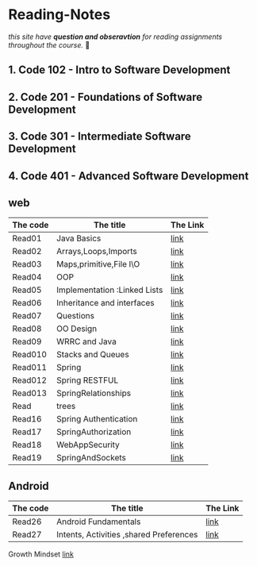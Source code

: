 # Reading-Notes
*this site have **question and obseravtion** for reading assignments throughout the course.* :speech_balloon:	

<!-- hidden comment -->
## 1. Code 102 - Intro to Software Development

## 2. Code 201 - Foundations of Software Development

## 3. Code 301 - Intermediate Software Development

## 4. Code 401 - Advanced Software Development

## web 
|The code | The title | The Link |
|---------|-----------|----------|
|Read01|Java Basics|[link](javaBasic.md)|
|Read02|Arrays,Loops,Imports|[link](ArrayLoopsImport.md)|
|Read03|Maps,primitive,File I\O|[link](Map-Primitive-File.md)|
|Read04|OOP|[link](OOP.md)|
|Read05|Implementation :Linked Lists|[link]()|
|Read06|Inheritance and interfaces|[link](InheritanceandInterfaces.md)|
|Read07|Questions|[link]()|
|Read08|OO Design|[link](OODesign.md)|
|Read09|WRRC and Java|[link](WRRCAndJava.md)|
|Read010|Stacks and Queues|[link](stacksAndQueues.md)|
|Read011|Spring|[link](spring.md)|
|Read012|Spring RESTFUL|[link](SpringRESTful.md)|
|Read013|SpringRelationships|[link](SpringRelationships.md)|
|Read|trees|[link](trees.md)|
|Read16|Spring Authentication|[link](SpringAuthentication.md)|
|Read17|SpringAuthorization|[link](SpringAuthorization.md)|
|Read18|WebAppSecurity|[link](WebAppSecurity.md)|
|Read19|SpringAndSockets|[link](SpringAndSockets.md)|

## Android 
|The code|  The title|  The Link |
|---------|-----------|----------|
|Read26|Android Fundamentals |[link](Android.md)|
|Read27|Intents, Activities ,shared Preferences |[link](IntentsActivities.md)|

 Growth Mindset  [link](growthMindset.md)



